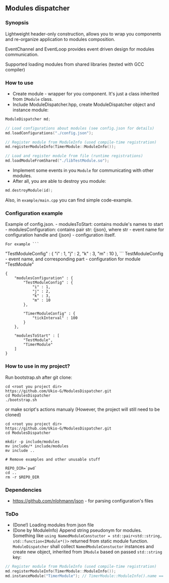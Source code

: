## Modules dispatcher

### Synopsis 
Lightweight header-only construction, allows you to wrap you components and re-organize application to modules composition.

EventChannel and EventLoop provides event driven design for modules communication.

Supported loading modules from shared libraries (tested with GCC compiler)

### How to use
- Create module - wrapper for you component. It's just a class inherited from `IModule` class.
- Include ModuleDispatcher.hpp, create ModuleDispatcher object and instance module: 
```c++
ModuleDispatcher md;

// Load configurations about modules (see config.json for details)
md.loadConfigurations("./config.json");

// Register module from ModuleInfo (used compile-time registration)
md.registerModuleInfo(TimerModule::ModuleInfo());

// Load and register module from file (runtime registrations)
md.loadModuleFromShared("./libTestModule.so");
```
- Implement some events in you `Module` for communicating with other modules.
- After all, you are able to destroy you module:
```c++
md.destroyModule(id);
```
Also, in `example/main.cpp` you can find simple code-example.


### Configuration example

Example of config.json.
    - modulesToStart: contains module's names to start
    - modulesConfiguration: contains pair str:  {json}, where str - event name for configuration handle and {json} - configuration itself. 
    
    For example ```
"TestModuleConfig" : {
        "i" : 1,
        "j" : 2,
        "k" : 3,
        "m" : 10
},
    ```
    TestModuleConfig - event name, and corresponding part - configuration for module "TestModule"


```
{
    "modulesConfiguration" : {
        "TestModuleConfig" : {
            "i" : 1,
            "j" : 2,
            "k" : 3,
            "m" : 10
        },

        "TimerModuleConfig" : {
            "tickInterval" : 100
        }
    },

    "modulesToStart" : [
        "TestModule",
        "TimerModule"
    ]
}
```


### How to use in my project?

Run bootstrap.sh after git clone:
```
cd <root you project dir>
https://github.com/Ukio-G/ModulesDispatcher.git
cd ModulesDispatcher
./bootstrap.sh
```

or make script's actions manualy (However, the project will still need to be cloned)
```
cd <root you project dir>
https://github.com/Ukio-G/ModulesDispatcher.git
cd ModulesDispatcher

mkdir -p include/modules
mv include/* include/modules
mv include ..

# Remove examples and other unusable stuff

REPO_DIR=`pwd`
cd ..
rm -r $REPO_DIR
```

### Dependencies

- https://github.com/nlohmann/json - for parsing configuration's files

### ToDo
- (Done!) Loading modules from json file
- (Done by ModuleInfo) Append string pseudonym for modules. Something like `using NamedModuleConstuctor = std::pair<std::string, std::function<IModule*()>` returned from static module function. `ModuleDispatcher` shall collect `NamedModuleConstuctor` instances and create new object, inherited from `IModule` based on passed `std::string` key:
```c++
// Register module from ModuleInfo (used compile-time registration)
md.registerModuleInfo(TimerModule::ModuleInfo());
md.instanceModule("TimerModule"); // TimerModule::ModuleInfo().name == "TimerModule"
```